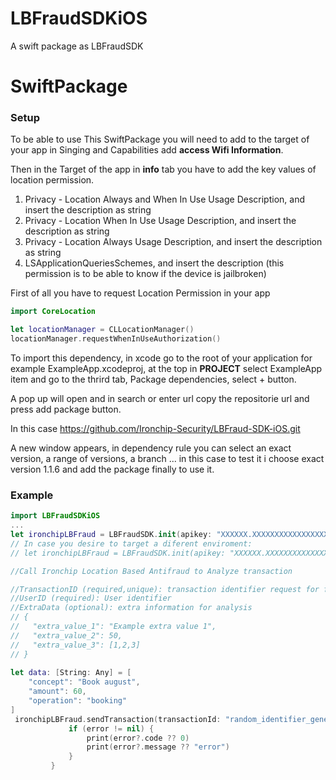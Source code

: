 # LBFraudSDKiOS

A swift package as LBFraudSDK

# SwiftPackage

### Setup
To be able to use This SwiftPackage you will need to add to the target of your app in Singing and Capabilities add **access Wifi Information**.

Then in the Target of the app in **info** tab you have to add the key values of location permission.

1. Privacy - Location Always and When In Use Usage Description, and insert the description as string
2. Privacy - Location When In Use Usage Description, and insert the description as string
3. Privacy - Location Always Usage Description, and insert the description as string
4. LSApplicationQueriesSchemes, and insert the description (this permission is to be able to know if the device is jailbroken)

First of all you have to request Location Permission in your app

```swift
import CoreLocation

let locationManager = CLLocationManager()
locationManager.requestWhenInUseAuthorization()
``` 

To import this dependency, in xcode go to the root of your application for example ExampleApp.xcodeproj, at the top in **PROJECT** select ExampleApp item and go to the thrird tab, Package dependencies, select + button.

A pop up will open and in search or enter url copy the repositorie url and press add package button.

In this case https://github.com/Ironchip-Security/LBFraud-SDK-iOS.git

A new window appears, in dependency rule you can select an exact version, a range of versions, a branch ... in this case to test it i choose exact version 1.1.6 and add the package finally to use it.

### Example
```swift
import LBFraudSDKiOS
...
let ironchipLBFraud = LBFraudSDK.init(apikey: "XXXXXX.XXXXXXXXXXXXXXXXXXXXXXXXXXXXXXXXXXXXXXXX")
// In case you desire to target a diferent enviroment:
// let ironchipLBFraud = LBFraudSDK.init(apikey: "XXXXXX.XXXXXXXXXXXXXXXXXXXXX", url: "https://[ENVIROMENT].transaction.lbfraud.ironchip.com/transaction")

//Call Ironchip Location Based Antifraud to Analyze transaction

//TransactionID (required,unique): transaction identifier request for fraud results
//UserID (required): User identifier
//ExtraData (optional): extra information for analysis 
// {
//   "extra_value_1": "Example extra value 1",
//   "extra_value_2": 50,
//   "extra_value_3": [1,2,3]
// }
 
let data: [String: Any] = [
    "concept": "Book august",
    "amount": 60,
    "operation": "booking"
]
 ironchipLBFraud.sendTransaction(transactionId: "random_identifier_generated", userId: "john.doe@gmail.com", extraData: data) { error in
             if (error != nil) {
                 print(error?.code ?? 0)
                 print(error?.message ?? "error")
             } 
         }
```
